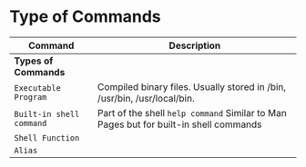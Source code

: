 # Type of Commands

| **Command**   | **Description**   |
| --------------|-------------------|
| **Types of Commands** |
| `Executable Program` | Compiled binary files. Usually stored in /bin, /usr/bin, /usr/local/bin. | 
|`Built-in shell command` | Part of the shell `help command` Similar to Man Pages but for built-in shell commands |
| `Shell Function` |
| `Alias` |
